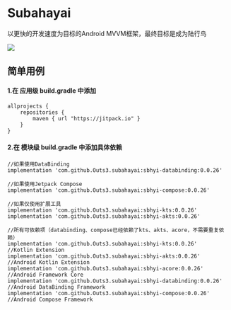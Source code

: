 # Subahayai

以更快的开发速度为目标的Android MVVM框架，最终目标是成为陆行鸟  
  
[![](https://jitpack.io/v/Outs3/subahayai.svg)](https://jitpack.io/#Outs3/subahayai)  
  
## 简单用例
#### 1.在 应用级 build.gradle 中添加
```
allprojects {  
    repositories {  
        maven { url "https://jitpack.io" }  
    }  
}
```

   
#### 2.在 模块级 build.gradle 中添加具体依赖
```
//如果使用DataBinding  
implementation 'com.github.Outs3.subahayai:sbhyi-databinding:0.0.26'
  
//如果使用Jetpack Compose  
implementation 'com.github.Outs3.subahayai:sbhyi-compose:0.0.26'
  
//如果仅使用扩展工具  
implementation 'com.github.Outs3.subahayai:sbhyi-kts:0.0.26'
implementation 'com.github.Outs3.subahayai:sbhyi-akts:0.0.26'
  
//所有可依赖项（databinding、compose已经依赖了kts、akts、acore，不需要重复依赖）  
implementation 'com.github.Outs3.subahayai:sbhyi-kts:0.0.26'			//Kotlin Extension
implementation 'com.github.Outs3.subahayai:sbhyi-akts:0.0.26'			//Android Kotlin Extension
implementation 'com.github.Outs3.subahayai:sbhyi-acore:0.0.26'			//Android Framework Core
implementation 'com.github.Outs3.subahayai:sbhyi-databinding:0.0.26'		//Android DataBinding Framework
implementation 'com.github.Outs3.subahayai:sbhyi-compose:0.0.26'			//Android Compose Framework
```
